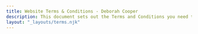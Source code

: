 ```yaml
---
title: Website Terms & Conditions - Deborah Cooper
description: This document sets out the Terms and Conditions you need to be aware of when using this website. Please take a moment to read them, as they set out your important rights and obligations. It is important to Deborah Cooper that the terms and conditions associated with using this website are clearly understood.
layout: "_layouts/terms.njk"
---
```

